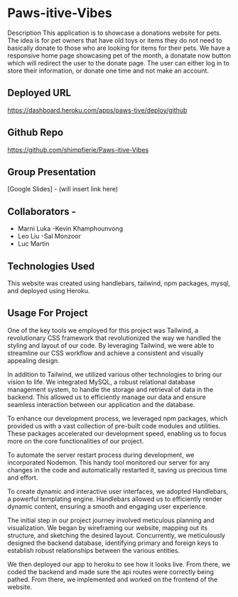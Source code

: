<!-- template for the final readme. -->

# Paws-itive-Vibes

Description
This application is to showcase a donations website for pets. The idea is for pet owners that have old toys or items they do not need to basically donate to those who are looking for items for their pets. We have a responsive home page showcasing pet of the month, a donatate now button which will redirect the user to the donate page. The user can either log in to store their information, or donate one time and not make an account.

## Deployed URL

https://dashboard.heroku.com/apps/paws-tive/deploy/github

## Github Repo

https://github.com/shimpfierie/Paws-itive-Vibes

## Group Presentation

[Google Slides] - (will insert link here)

## Collaborators -

- Marni Luka
  -Kevin Khamphounvong
- Leo Liu
  -Sal Monzoor
- Luc Martin

## Technologies Used

This website was created using handlebars, tailwind, npm packages, mysql, and deployed using Heroku.

## Usage For Project

One of the key tools we employed for this project was Tailwind, a revolutionary CSS framework that revolutionized the way we handled the styling and layout of our code. By leveraging Tailwind, we were able to streamline our CSS workflow and achieve a consistent and visually appealing design.

In addition to Tailwind, we utilized various other technologies to bring our vision to life. We integrated MySQL, a robust relational database management system, to handle the storage and retrieval of data in the backend. This allowed us to efficiently manage our data and ensure seamless interaction between our application and the database.

To enhance our development process, we leveraged npm packages, which provided us with a vast collection of pre-built code modules and utilities. These packages accelerated our development speed, enabling us to focus more on the core functionalities of our project.

To automate the server restart process during development, we incorporated Nodemon. This handy tool monitored our server for any changes in the code and automatically restarted it, saving us precious time and effort.

To create dynamic and interactive user interfaces, we adopted Handlebars, a powerful templating engine. Handlebars allowed us to efficiently render dynamic content, ensuring a smooth and engaging user experience.

The initial step in our project journey involved meticulous planning and visualization. We began by wireframing our website, mapping out its structure, and sketching the desired layout. Concurrently, we meticulously designed the backend database, identifying primary and foreign keys to establish robust relationships between the various entities.

We then deployed our app to heroku to see how it looks live. From there, we coded the backend and made sure the api routes were correctly being pathed. From there, we implemented and worked on the frontend of the website.
